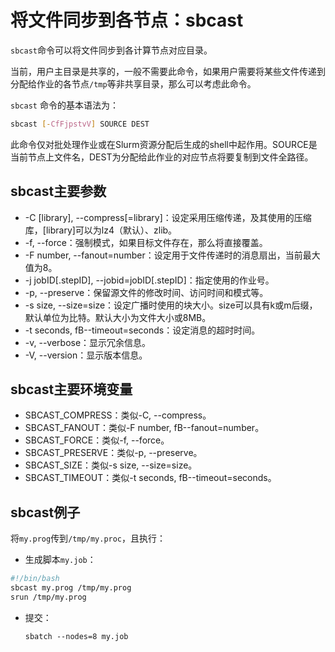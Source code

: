 # 将文件同步到各节点：sbcast

`sbcast`命令可以将文件同步到各计算节点对应目录。

当前，用户主目录是共享的，一般不需要此命令，如果用户需要将某些文件传递到分配给作业的各节点`/tmp`等非共享目录，那么可以考虑此命令。

`sbcast` 命令的基本语法为：

```bash
sbcast [-CfFjpstvV] SOURCE DEST
```

此命令仅对批处理作业或在Slurm资源分配后生成的shell中起作用。SOURCE是当前节点上文件名，DEST为分配给此作业的对应节点将要复制到文件全路径。

## sbcast主要参数

- -C \[library\],
  --compress\[=library\]：设定采用压缩传递，及其使用的压缩库，\[library\]可以为lz4（默认）、zlib。
- -f, --force：强制模式，如果目标文件存在，那么将直接覆盖。
- -F number,
  --fanout=number：设定用于文件传递时的消息扇出，当前最大值为8。
- -j jobID\[.stepID\], --jobid=jobID\[.stepID\]：指定使用的作业号。
- -p, --preserve：保留源文件的修改时间、访问时间和模式等。
- -s size,
  --size=size：设定广播时使用的块大小。size可以具有k或m后缀，默认单位为比特。默认大小为文件大小或8MB。
- -t seconds, fB--timeout=seconds：设定消息的超时时间。
- -v, --verbose：显示冗余信息。
- -V, --version：显示版本信息。

## sbcast主要环境变量

- SBCAST_COMPRESS：类似-C, --compress。
- SBCAST_FANOUT：类似-F number, fB--fanout=number。
- SBCAST_FORCE：类似-f, --force。
- SBCAST_PRESERVE：类似-p, --preserve。
- SBCAST_SIZE：类似-s size, --size=size。
- SBCAST_TIMEOUT：类似-t seconds, fB--timeout=seconds。

## sbcast例子

将`my.prog`传到`/tmp/my.proc`，且执行：

- 生成脚本`my.job`：

```bash
#!/bin/bash
sbcast my.prog /tmp/my.prog
srun /tmp/my.prog
```

- 提交：

  `sbatch --nodes=8 my.job`
